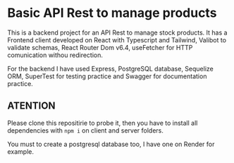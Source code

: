# Basic API Rest to manage products

This is a backend project for an API Rest to manage stock products. It has a Frontend client developed on React with Typescript and Tailwind, Valibot to validate schemas, React Router Dom v6.4, useFetcher for HTTP comunication withou redirection.

For the backend I have used Express, PostgreSQL database, Sequelize ORM, SuperTest for testing practice and Swagger for documentation practice.

## ATENTION

Please clone this repositirie to probe it, then you have to install all dependencies with `npm i` on client and server folders.

You must to create a postgresql database too, I have one on Render for example.
